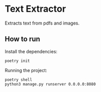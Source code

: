 # Text Extractor

Extracts text from pdfs and images.

## How to run

Install the dependencies:

```
poetry init
```

Running the project:

```
poetry shell
python3 manage.py runserver 0.0.0.0:8080
```
